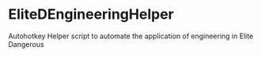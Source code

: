 # EliteDEngineeringHelper
Autohotkey Helper script to automate the application of engineering in Elite Dangerous

